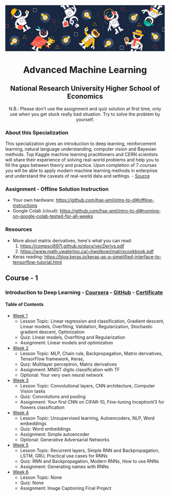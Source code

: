 <div align="center">
    <img src="./background.png">
    <h1>Advanced Machine Learning</h1>
    <h2>National Research University Higher School of Economics</h2>
    <p>N.B.: Please don't use the assignment and quiz solution at first time, only use when you get stuck really bad situation. Try to solve the problem by yourself.</p>
</div>



### About this Specialization
<p>This specialization gives an introduction to deep learning, reinforcement learning, natural language understanding, computer vision and Bayesian methods. Top Kaggle machine learning practitioners and CERN scientists will share their experience of solving real-world problems and help you to fill the gaps between theory and practice. Upon completion of 7 courses you will be able to apply modern machine learning methods in enterprise and understand the caveats of real-world data and settings. - <a href="https://www.coursera.org/specializations/aml">Source</a></p>

### Assignment - Offline Solution Instruction
- Your own hardware: https://github.com/hse-aml/intro-to-dl#offline-instructions
- Google Colab (cloud): https://github.com/hse-aml/intro-to-dl#running-on-google-colab-tested-for-all-weeks

### Resources
- More about matrix derivatives, here's what you can read:
    1. https://compsci697l.github.io/docs/vecDerivs.pdf
    2. https://www.math.uwaterloo.ca/~hwolkowi/matrixcookbook.pdf
- Keras reading: https://blog.keras.io/keras-as-a-simplified-interface-to-tensorflow-tutorial.html


## Course - 1
### Introduction to Deep Learning - [Coursera](https://www.coursera.org/learn/intro-to-deep-learning) - [GitHub](https://github.com/MrinmoiHossain/Advanced-Machine-Learning-Coursera/tree/master/Course_1-Introduction_to_Deep_Learning) - [Certificate]()

#### Table of Contents
* [Week 1](https://github.com/MrinmoiHossain/Advanced-Machine-Learning-Coursera/tree/master/Course_1-Introduction_to_Deep_Learning/Week-1)
    * Lesson Topic: Linear regression and classification, Gradient descent, Linear models, Overfiting, Validation, Regularization, Stochastic gradient descent, Optimization
    * Quiz: Linear models, Overfiting and Regularization
    * Assignment: Linear models and optimization
* [Week 2](https://github.com/MrinmoiHossain/Advanced-Machine-Learning-Coursera/tree/master/Course_1-Introduction_to_Deep_Learning/Week-2)
    * Lesson Topic: MLP, Chain rule, Backpropagation, Matrix derivatives, TensorFlow framework, Keras, 
    * Quiz: Multilayer perceptron, Matrix derivatives
    * Assignment: MNIST digits classification with TF
    * Optional: Your very own neural network
* [Week 3](https://github.com/MrinmoiHossain/Advanced-Machine-Learning-Coursera/tree/master/Course_1-Introduction_to_Deep_Learning/Week-3)
    * Lesson Topic: Convolutional layers, CNN architecture, Computer Vision tasks
    * Quiz: Convolutions and pooling
    * Assignment: Your first CNN on CIFAR-10, Fine-tuning InceptionV3 for flowers classification
* [Week 4](https://github.com/MrinmoiHossain/Advanced-Machine-Learning-Coursera/tree/master/Course_1-Introduction_to_Deep_Learning/Week-4)
    * Lesson Topic: Unsupervised learning, Autoencoders, NLP, Word embeddings
    * Quiz: Word embeddings
    * Assignment: Simple autoencoder
    * Optional: Generative Adversarial Networks
* [Week 5](https://github.com/MrinmoiHossain/Advanced-Machine-Learning-Coursera/tree/master/Course_1-Introduction_to_Deep_Learning/Week-5)
    * Lesson Topic: Recurrent layers, Simple RNN and Backpropagation, LSTM, GRU, Practical use cases for RNNs
    * Quiz: RNN and Backpropagation, Modern RNNs, How to use RNNs
    * Assignment: Generating names with RNNs
* [Week 6](https://github.com/MrinmoiHossain/Advanced-Machine-Learning-Coursera/tree/master/Course_1-Introduction_to_Deep_Learning/Week-6/)
    * Lesson Topic: None
    * Quiz: None
    * Assignment: Image Captioning Final Project

